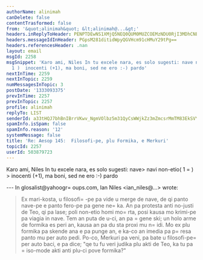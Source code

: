 ```yaml
---
authorName: alinimah
canDelete: false
contentTrasformed: false
from: '&quot;alinimah&quot; &lt;alinimah@...&gt;'
headers.inReplyToHeader: PENPTDEwNS1XMjQ5NEQ0QUM0MUZCOEMzNDU0RjI3MDhCNEIwQHBoeC5nYmw+
headers.messageIdInHeader: PGpsM281ditidWpyQGVHcm91cHMuY29tPg==
headers.referencesHeader: .nan
layout: email
msgId: 2258
msgSnippet: 'Karo ami, Niles In tu excele nara, es solo sugesti: nave navi non-etio(
  1 )  inocenti (+1), ma boni, sed ne ero :-) pardo'
nextInTime: 2259
nextInTopic: 2259
numMessagesInTopic: 3
postDate: '1333093375'
prevInTime: 2257
prevInTopic: 2257
profile: alinimah
replyTo: LIST
senderId: a33tHQJ7bhBnIBrrVKwv_NgmVOlbz5m31QyCsWWjkZz3mZmcsrMmTM83EkSVY3brHki1rLSwFucN6_H9GYIQYDKFr-ZhKA
spamInfo.isSpam: false
spamInfo.reason: '12'
systemMessage: false
title: 'Re: Aesop 145:  Filosofi-pe, plu Formika, e Merkuri'
topicId: 2257
userId: 503879723
---
```


Karo ami, Niles
In tu excele nara, es solo sugesti: nave> navi
non-etio( 1 =
) > inocenti (+1), ma boni, sed ne ero :-)
pardo


--- In glosalist@yahoogr=
oups.com, Ian Niles <ian_niles@...> wrote:
>
> 
> Ex mari-kosta, u filosofi=
-pe pa vide u merge de nave, de qi panto nave-pe e panto fero-pe pa gene ne=
ka.  An pa protesta anti no-justi de Teo, qi pa lase; poli non-etio homi mo=
rta, posi kausa mo krimi-pe pa viagia in nave.  Tem an puta de u-ci, an pa =
gene ski; un holo arme de formika es peri an, kausa an pa du sta proxi mu n=
idi.  Mo ex plu formika pa skende ana e pa punge an, e ka-co an imedia pa p=
resa panto mu per auto pedi.  Po-co, Merkuri pa veni, pa bate u filosofi-pe=
 per auto baci, e pa dice; "qe tu fu veri judika plu akti de Teo, ka tu pa =
iso-mode akti anti plu-ci pove formika?"
>



